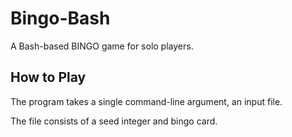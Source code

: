 # Bingo-Bash
A Bash-based BINGO game for solo players. 

## How to Play
The program takes a single command-line argument, an input file. 

The file consists of a seed integer and bingo card. 
